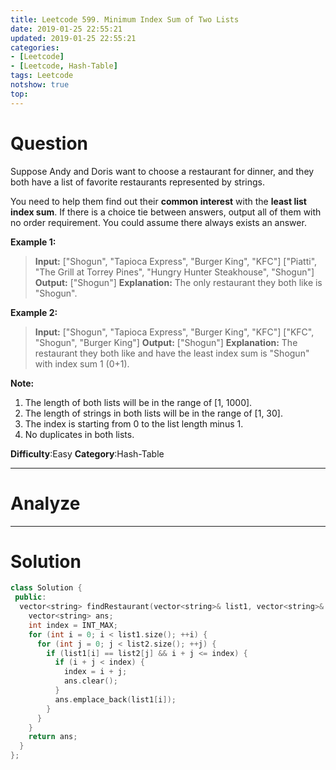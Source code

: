 ```yaml
---
title: Leetcode 599. Minimum Index Sum of Two Lists
date: 2019-01-25 22:55:21
updated: 2019-01-25 22:55:21
categories: 
- [Leetcode]
- [Leetcode, Hash-Table]
tags: Leetcode
notshow: true
top:
---
```


# Question

Suppose Andy and Doris want to choose a restaurant for dinner, and they both have a list of favorite restaurants represented by strings.

You need to help them find out their  **common interest**  with the  **least list index sum**. If there is a choice tie between answers, output all of them with no order requirement. You could assume there always exists an answer.

**Example 1:**  

> **Input:**
> ["Shogun", "Tapioca Express", "Burger King", "KFC"]
> ["Piatti", "The Grill at Torrey Pines", "Hungry Hunter Steakhouse", "Shogun"]
> **Output:** ["Shogun"]
> **Explanation:** The only restaurant they both like is "Shogun".

**Example 2:**  

> **Input:**
> ["Shogun", "Tapioca Express", "Burger King", "KFC"]
> ["KFC", "Shogun", "Burger King"]
> **Output:** ["Shogun"]
> **Explanation:** The restaurant they both like and have the least index sum is "Shogun" with index sum 1 (0+1).

**Note:**  

1. The length of both lists will be in the range of [1, 1000].
2. The length of strings in both lists will be in the range of [1, 30].
3. The index is starting from 0 to the list length minus 1.
4. No duplicates in both lists.

**Difficulty**:Easy
**Category**:Hash-Table

<!-- more -->

------------

# Analyze

------------

# Solution

```cpp cpp
class Solution {
 public:
  vector<string> findRestaurant(vector<string>& list1, vector<string>& list2) {
    vector<string> ans;
    int index = INT_MAX;
    for (int i = 0; i < list1.size(); ++i) {
      for (int j = 0; j < list2.size(); ++j) {
        if (list1[i] == list2[j] && i + j <= index) {
          if (i + j < index) {
            index = i + j;
            ans.clear();
          }
          ans.emplace_back(list1[i]);
        }
      }
    }
    return ans;
  }
};
```

<!-- TODO: Try to use hash table to solve this problem. -->

<!-- 
------------

# Leetcode Question Summary


------------ -->
